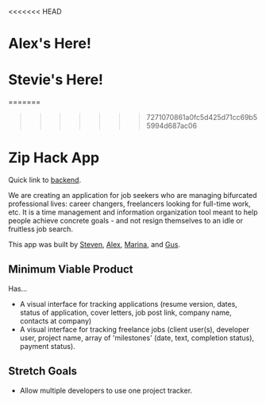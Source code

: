 <<<<<<< HEAD
# Alex's Here!
# Stevie's Here!

=======
>>>>>>> 7271070861a0fc5d425d71cc69b55994d687ac06
# Zip Hack App

Quick link to [backend](https://github.com/gnordhielm/zip-hack-backend).

We are creating an application for job seekers who are managing bifurcated professional lives: career changers, freelancers looking for full-time work, etc. It is a time management and information organization tool meant to help people achieve concrete goals - and not resign themselves to an idle or fruitless job search.

This app was built by [Steven](https://github.com/srpeltz), [Alex](https://github.com/DonmRe), [Marina](https://github.com/mlupin), and [Gus](https://github.com/gnordhielm).

## Minimum Viable Product

Has...

* A visual interface for tracking applications (resume version, dates, status of application, cover letters, job post link, company name, contacts at company)
* A visual interface for tracking freelance jobs (client user(s), developer user, project name, array of 'milestones' (date, text, completion status), payment status).

## Stretch Goals

* Allow multiple developers to use one project tracker.
